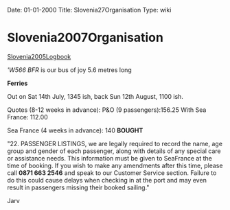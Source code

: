 Date: 01-01-2000
Title: Slovenia27Organisation
Type: wiki


Slovenia2007Organisation 
========================





[Slovenia2005Logbook](Slovenia2005Logbook)

*'W566 BFR* is our bus of joy 5.6 metres long

**Ferries**

Out on Sat 14th July, 1345 ish, back Sun 12th August, 1100 ish.

Quotes (8-12 weeks in advance): P&O (9 passengers):156.25 With Sea
France: 112.00

Sea France (4 weeks in advance): 140 **BOUGHT**

"22. PASSENGER LISTINGS, we are legally required to record the name, age
group and gender of each passenger, along with details of any special
care or assistance needs. This information must be given to SeaFrance at
the time of booking. If you wish to make any amendments after this time,
please call **0871 663 2546** and speak to our Customer Service section.
Failure to do this could cause delays when checking in at the port and
may even result in passengers missing their booked sailing."

Jarv








